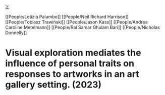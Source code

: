 [🇿](zotero://select/library/items/3A784LE5)

[[People/Letizia Palumbo]] [[People/Neil Richard Harrison]] [[People/Tobiasz Trawiński]] [[People/Jason Kass]] [[People/Andrea Caroline Metelmann]] [[People/Rai Samar Ghulam Bari]] [[People/Nicholas Donnelly]] 
# Visual exploration mediates the influence of personal traits on responses to artworks in an art gallery setting. (2023)

